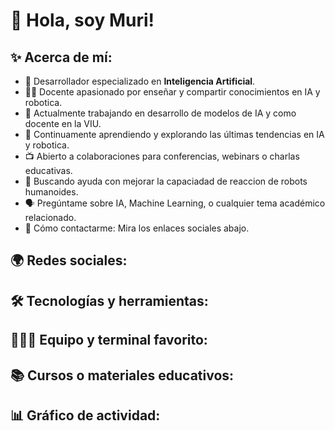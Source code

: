   # 👋 Hola, soy Muri! 

## ✨ **Acerca de mí**:
- 🤖 Desarrollador especializado en **Inteligencia Artificial**.
- 👨‍🏫 Docente apasionado por enseñar y compartir conocimientos en IA y robotica.
- 🚀 Actualmente trabajando en desarrollo de modelos de IA y como docente en la VIU.
- 📘 Continuamente aprendiendo y explorando las últimas tendencias en IA y robotica.
- 📺 Abierto a colaboraciones para conferencias, webinars o charlas educativas.
- 🤝 Buscando ayuda con mejorar la capaciadad de reaccion de robots humanoides.
- 🗣 Pregúntame sobre IA, Machine Learning, o cualquier tema académico relacionado.
- 📩 Cómo contactarme: Mira los enlaces sociales abajo.

## 🌍 **Redes sociales**:

## 🛠 **Tecnologías y herramientas**:

## 👨🏻‍💻  **Equipo y terminal favorito**:

## 📚 **Cursos o materiales educativos**:

## 📊 **Gráfico de actividad**:

